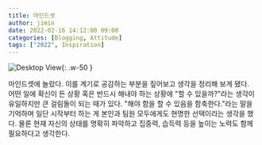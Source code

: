 ```yaml
---
title: 마인드셋
author: jimin
date: 2022-02-16 14:12:00 09:00
categories: [Blogging, Attitude]
tags: ["2022", Inspiration]
---
```


![Desktop View](https://img1.daumcdn.net/thumb/R1280x0/?scode=mtistory2&fname=https%3A%2F%2Fblog.kakaocdn.net%2Fdn%2FbX9Xr2%2FbtrtvqQicew%2FWGNKjQLdyR4toaV2aVxlP1%2Fimg.png){: .w-50 }

마인드셋에 놀랐다. 이를 계기로 공감하는 부분을 짚어보고 생각을 정리해 보게 됐다. 
<br/>
어떤 일에 확신이 든 상황 혹은 반드시 해내야 하는 상황에 "할 수 있을까?"라는 생각이 유일하지만 큰 걸림돌이 되는 때가 있다. "해야 함을 할 수 있음을 함축한다."라는 말을 기억하며 일단 시작부터 하는 게 본인과 팀원 모두에게도 현명한 선택이라는 생각을 했다. 물론 현재 자신의 상태를 명확히 파악하고 집중력, 습득력 등을 높이는 노력도 함께 필요하다고 생각한다. 